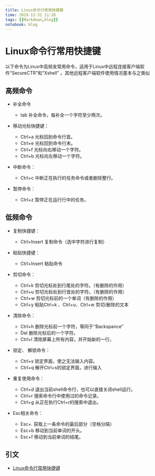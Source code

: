 ```yaml
---
title: Linux命令行常用快捷键
time: 2019-12-31 11:28
tags: [[Markdown,blog]]
notebook: blog
---
```


# Linux命令行常用快捷键

以下命令为Linux中高频发常用命令，适用于Linux中远程连接客户端软件“SecureCTR”和“Xshell” 。其他远程客户端软件使用情况基本与之类似

## 高频命令

- 补全命令
    - tab   补全命令，每补全一个字符至少两次。

- 移动光标快捷键：
    - Ctrl+a   光标回到命令行首。
    - Ctrl+e    光标回到命令行末。
    - Ctrl+f   光标向右移动一个字符。
    - Ctrl+b   光标向左移动一个字符。

- 中断命令：
    - Ctrl+c  中断正在执行的任务命令或者删除整行。

- 暂停命令：
    - Ctrl+z   暂停正在运行行中的任务。

## 低频命令

- 复制快捷键：
    - Ctrl+Insert   复制命令（选中字符进行复制）

- 粘贴快捷键：
    - Ctrl+Insert   粘贴命令 

- 剪切命令：
    - Ctrl+k  剪切光标处到行尾处的字符。（有删除的作用）
    - Ctrl+u  剪切光标处到行首处的字符。（有删除的作用）
    - Ctrl+w  剪切光标前的一个单词（有删除的作用）
    - Ctrl+y   粘贴Ctrl+k 、Ctrl+u、Ctrl+w  剪切/删除的文本

- 清除命令：
    - Ctrl+h   删除光标前一个字符，等同于‘’Backspance‘’
    - Del       删除光标后的一个字符。
    - Ctrl+l    清除屏幕上所有内容，并开始新的一行，

- 锁定、 解锁命令：
    - Ctrl+s   锁定界面，使之无法输入内容。
    - Ctrl+q   解开Ctrl+s的锁定界面，进行输入

- 重复使用命令：
    - Ctrl+d   退出当前shell命令行，也可以直接关闭shell运行。
    - Ctrl+r   搜索命令行中使用过的命令记录。
    - Ctrl+g   从正在执行Ctrl+r的搜索中退出。

- Esc相关命令：
    - Esc+.    获取上一条命令的最后部分（空格分隔）
    - Esc+b   移动到当前单词的开头。
    - Esc+f    移动到当前单词的结尾。

## 引文

- [Linux命令行常用快捷键](https://www.cnblogs.com/wangxiaopang/p/10828471.html)

